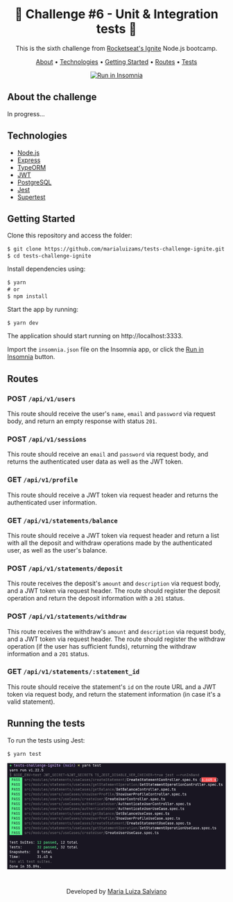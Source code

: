 <h1 align="center">🚀 Challenge #6 - Unit & Integration tests 🚀</h1>

<p align="center">This is the sixth challenge from <a href="https://www.rocketseat.com.br/ignite">Rocketseat's Ignite</a> Node.js bootcamp.</p>

<p align="center">
  <a href="#about-the-challenge">About</a> •
  <a href="#technologies">Technologies</a> •
  <a href="#getting-started">Getting Started</a> •
  <a href="#routes">Routes</a> •
  <a href="#running-the-tests">Tests<a>
</p>

<p id="insomnia" align="center">
  <a href="" target="_blank"><img src="https://insomnia.rest/images/run.svg" alt="Run in Insomnia"></a>
</p>

## About the challenge

In progress...

## Technologies

- [Node.js](https://nodejs.org/en/)
- [Express](http://expressjs.com/)
- [TypeORM]()
- [JWT](https://jwt.io/)
- [PostgreSQL](https://www.postgresql.org/)
- [Jest](https://jestjs.io/)
- [Supertest](https://www.npmjs.com/package/supertest)

## Getting Started

Clone this repository and access the folder:
```
$ git clone https://github.com/marialuizams/tests-challenge-ignite.git
$ cd tests-challenge-ignite
```
Install dependencies using:
```
$ yarn
# or
$ npm install
```

Start the app by running:
```
$ yarn dev
```
The application should start running on http://localhost:3333.

Import the `insomnia.json` file on the Insomnia app, or click the [Run in Insomnia](#insomnia) button.

## Routes

### POST `/api/v1/users`

This route should receive the user's `name`, `email` and `password` via request body, and return an empty response with status `201`.

### POST `/api/v1/sessions`

This route should receive an `email` and `password` via request body, and returns the authenticated user data as well as the JWT token.

### GET `/api/v1/profile`

This route should receive a JWT token via request header and returns the authenticated user information.

### GET `/api/v1/statements/balance`

This route should receive a JWT token via request header and return a list with all the deposit and withdraw operations made by the authenticated user, as well as the user's balance.

### POST `/api/v1/statements/deposit`

This route receives the deposit's `amount` and `description` via request body, and a JWT token via request header. The route should register the deposit operation and return the deposit information with a `201` status.

### POST `/api/v1/statements/withdraw`

This route receives the withdraw's `amount` and `description` via request body, and a JWT token via request header. The route should register the withdraw operation (if the user has sufficient funds), returning the withdraw information and a `201` status.

### GET `/api/v1/statements/:statement_id`

This route should receive the statement's `id` on the route URL and a JWT token via request body, and return the statement information (in case it's a valid statement).

## Running the tests
To run the tests using Jest:
```
$ yarn test
```

![Jest output](/assets/test_evidence.png)

#

<p align="center">Developed by <a href="https://www.linkedin.com/in/marialuizasalviano/">Maria Luiza Salviano</a></p>